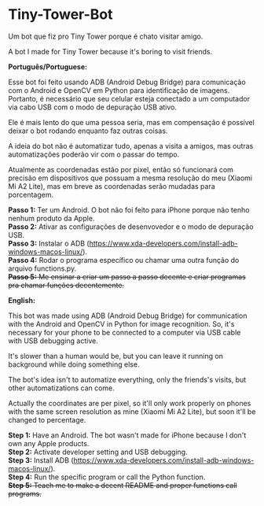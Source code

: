 # Tiny-Tower-Bot
Um bot que fiz pro Tiny Tower porque é chato visitar amigo.

A bot I made for Tiny Tower because it's boring to visit friends.


<b>Português/Portuguese:</b>

Esse bot foi feito usando ADB (Android Debug Bridge) para comunicação com o Android e OpenCV em Python para identificação de imagens. Portanto, é necessário que seu celular esteja conectado a um computador via cabo USB com o modo de depuração USB ativo.

Ele é mais lento do que uma pessoa seria, mas em compensação é possível deixar o bot rodando enquanto faz outras coisas.

A ideia do bot não é automatizar tudo, apenas a visita a amigos, mas outras automatizações poderão vir com o passar do tempo. 

Atualmente as coordenadas estão por pixel, então só funcionará com precisão em dispositivos que possuam a mesma resolução do meu (Xiaomi Mi A2 Lite), mas em breve as coordenadas serão mudadas para porcentagem.

<b>Passo 1:</b> Ter um Android. O bot não foi feito para iPhone porque não tenho nenhum produto da Apple.<br/>
<b>Passo 2:</b> Ativar as configurações de desenvovedor e o modo de depuração USB.<br/>
<b>Passo 3:</b> Instalar o ADB (https://www.xda-developers.com/install-adb-windows-macos-linux/).<br/>
<b>Passo 4:</b> Rodar o programa específico ou chamar uma outra função do arquivo functions.py.<br/>
<strike><b>Passo 5:</b> Me ensinar a criar um passo a passo decente e criar programas pra chamar funções decentemente.</strike><br/>


<b>English:</b>

This bot was made using ADB (Android Debug Bridge) for communication with the Android and OpenCV in Python for image recognition. So, it's necessary for your phone to be connected to a computer via USB cable with USB debugging active.

It's slower than a human would be, but you can leave it running on background while doing something else.

The bot's idea isn't to automatize everything, only the friends's visits, but other automatizations can come.

Actually the coordinates are per pixel, so it'll only work properly on phones with the same screen resolution as mine (Xiaomi Mi A2 Lite), but soon it'll be changed to percentage.

<b>Step 1:</b> Have an Android. The bot wasn't made for iPhone because I don't own any Apple products.<br/>
<b>Step 2:</b> Activate developer setting and USB debugging.<br/>
<b>Step 3:</b> Install ADB (https://www.xda-developers.com/install-adb-windows-macos-linux/).<br/>
<b>Step 4:</b> Run the specific program or call the Python function.<br/>
<strike><b>Step 5:</b> Teach me to make a decent README and proper functions call programs.</strike><br/>
